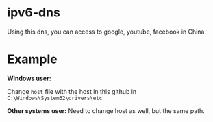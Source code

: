 # ipv6-dns
Using this dns, you can access to google, youtube, facebook in China.

# Example

**Windows user:**

Change `host` file with the host in this github 
in `C:\Windows\System32\drivers\etc`

**Other systems user:**
Need to change host as well, but the same path.
